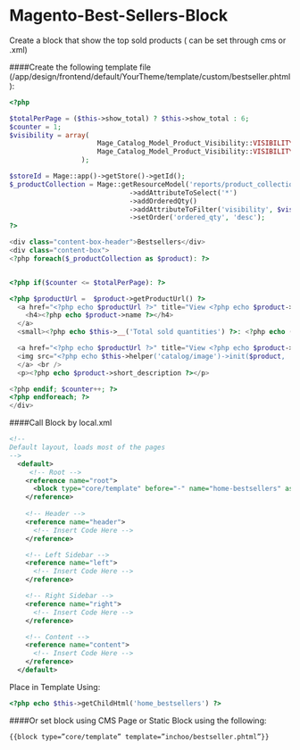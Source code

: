 Magento-Best-Sellers-Block
==========================

Create a block that show the top sold products ( can be set through cms or .xml)


####Create the following template file (/app/design/frontend/default/YourTheme/template/custom/bestseller.phtml):
```php
<?php

$totalPerPage = ($this->show_total) ? $this->show_total : 6;
$counter = 1;
$visibility = array(
                      Mage_Catalog_Model_Product_Visibility::VISIBILITY_BOTH,
                      Mage_Catalog_Model_Product_Visibility::VISIBILITY_IN_CATALOG
                  );

$storeId = Mage::app()->getStore()->getId();
$_productCollection = Mage::getResourceModel('reports/product_collection')
                              ->addAttributeToSelect('*')
                              ->addOrderedQty()
                              ->addAttributeToFilter('visibility', $visibility)
                              ->setOrder('ordered_qty', 'desc');
?>

<div class="content-box-header">Bestsellers</div>
<div class="content-box">
<?php foreach($_productCollection as $product): ?>


<?php if($counter <= $totalPerPage): ?>

<?php $productUrl =  $product->getProductUrl() ?>
  <a href="<?php echo $productUrl ?>" title="View <?php echo $product->name ?>">
    <h4><?php echo $product->name ?></h4>
  </a>
  <small><?php echo $this->__('Total sold quantities') ?>: <?php echo (int)$product->ordered_qty ?></small><br />

  <a href="<?php echo $productUrl ?>" title="View <?php echo $product->name ?>">
  <img src="<?php echo $this->helper('catalog/image')->init($product, 'image')->resize(120); ?>" alt="Product image"  />
  </a> <br />
  <p><?php echo $product->short_description ?></p>

<?php endif; $counter++; ?>
<?php endforeach; ?>
</div>
```

####Call Block by local.xml

```xml
<!--
Default layout, loads most of the pages
-->
  <default>
     <!-- Root -->
    <reference name="root">
      <block type="core/template" before="-" name="home-bestsellers" as="home_bestsellers" show_total="3" template="custom/bestseller.phtml"/>
    </reference>
    
    <!-- Header -->    
    <reference name="header">
      <!-- Insert Code Here -->
    </reference>

    <!-- Left Sidebar -->
    <reference name="left">
      <!-- Insert Code Here -->    
    </reference> 

    <!-- Right Sidebar -->
    <reference name="right">
      <!-- Insert Code Here -->
    </reference>

    <!-- Content -->
    <reference name="content">
      <!-- Insert Code Here -->
    </reference>
  </default>
```
Place in Template Using:
```php
<?php echo $this->getChildHtml('home_bestsellers') ?>
```

####Or set block using CMS Page or Static Block using the following:
```
{{block type=”core/template” template=”inchoo/bestseller.phtml”}}
```

